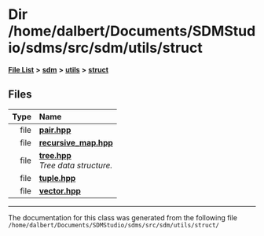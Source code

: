 
<NavBar active_item_id="2"/>

# Dir /home/dalbert/Documents/SDMStudio/sdms/src/sdm/utils/struct


[**File List**](files.md) **>** [**sdm**](dir_ae1b8d8c3d2627954ba53c22978558f0.md) **>** [**utils**](dir_d5f9b32a4b7e3085fe36bb5e85e812de.md) **>** [**struct**](dir_8910f640002ec96a2876ed8b2614abb5.md)











## Files

| Type | Name |
| ---: | :--- |
| file | [**pair.hpp**](pair_8hpp.md) <br> |
| file | [**recursive\_map.hpp**](recursive__map_8hpp.md) <br> |
| file | [**tree.hpp**](tree_8hpp.md) <br>_Tree data structure._  |
| file | [**tuple.hpp**](tuple_8hpp.md) <br> |
| file | [**vector.hpp**](struct_2vector_8hpp.md) <br> |


















------------------------------
The documentation for this class was generated from the following file `/home/dalbert/Documents/SDMStudio/sdms/src/sdm/utils/struct/`